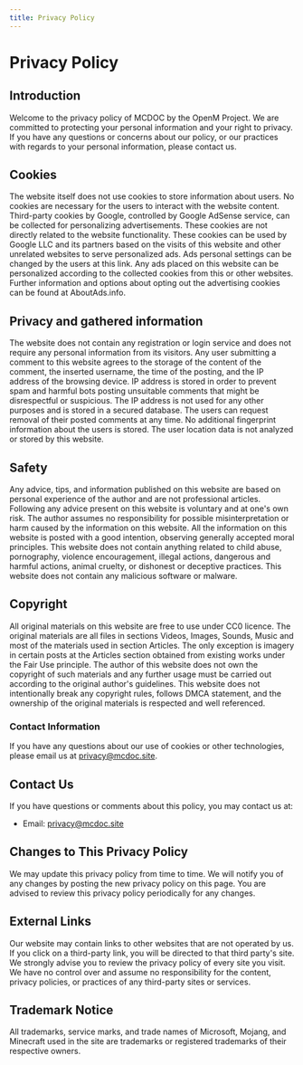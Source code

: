 ```yaml
---
title: Privacy Policy
---
```


# Privacy Policy

## Introduction
Welcome to the privacy policy of MCDOC by the OpenM Project. We are committed to protecting your personal information and your right to privacy. If you have any questions or concerns about our policy, or our practices with regards to your personal information, please contact us.

## Cookies
The website itself does not use cookies to store information about users. No cookies are necessary for the users to interact with the website content. Third-party cookies by Google, controlled by Google AdSense service, can be collected for personalizing advertisements. These cookies are not directly related to the website functionality. These cookies can be used by Google LLC and its partners based on the visits of this website and other unrelated websites to serve personalized ads. Ads personal settings can be changed by the users at this link. Any ads placed on this website can be personalized according to the collected cookies from this or other websites. Further information and options about opting out the advertising cookies can be found at AboutAds.info.

## Privacy and gathered information
The website does not contain any registration or login service and does not require any personal information from its visitors. Any user submitting a comment to this website agrees to the storage of the content of the comment, the inserted username, the time of the posting, and the IP address of the browsing device. IP address is stored in order to prevent spam and harmful bots posting unsuitable comments that might be disrespectful or suspicious. The IP address is not used for any other purposes and is stored in a secured database. The users can request removal of their posted comments at any time. No additional fingerprint information about the users is stored. The user location data is not analyzed or stored by this website.

## Safety
Any advice, tips, and information published on this website are based on personal experience of the author and are not professional articles. Following any advice present on this website is voluntary and at one's own risk. The author assumes no responsibility for possible misinterpretation or harm caused by the information on this website. All the information on this website is posted with a good intention, observing generally accepted moral principles. This website does not contain anything related to child abuse, pornography, violence encouragement, illegal actions, dangerous and harmful actions, animal cruelty, or dishonest or deceptive practices. This website does not contain any malicious software or malware.

## Copyright
All original materials on this website are free to use under CC0 licence. The original materials are all files in sections Videos, Images, Sounds, Music and most of the materials used in section Articles. The only exception is imagery in certain posts at the Articles section obtained from existing works under the Fair Use principle. The author of this website does not own the copyright of such materials and any further usage must be carried out according to the original author's guidelines. This website does not intentionally break any copyright rules, follows DMCA statement, and the ownership of the original materials is respected and well referenced.

### Contact Information
If you have any questions about our use of cookies or other technologies, please email us at privacy@mcdoc.site.

## Contact Us
If you have questions or comments about this policy, you may contact us at:
- Email: privacy@mcdoc.site

## Changes to This Privacy Policy
We may update this privacy policy from time to time. We will notify you of any changes by posting the new privacy policy on this page. You are advised to review this privacy policy periodically for any changes.

## External Links
Our website may contain links to other websites that are not operated by us. If you click on a third-party link, you will be directed to that third party's site. We strongly advise you to review the privacy policy of every site you visit. We have no control over and assume no responsibility for the content, privacy policies, or practices of any third-party sites or services.

## Trademark Notice
All trademarks, service marks, and trade names of Microsoft, Mojang, and Minecraft used in the site are trademarks or registered trademarks of their respective owners.
